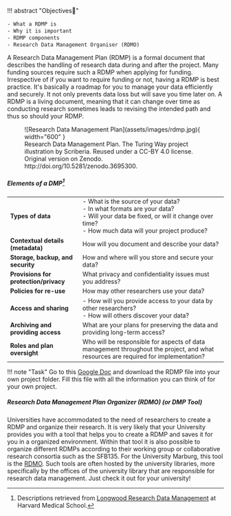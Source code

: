 
!!! abstract "Objectives📍"

    - What a RDMP is
    - Why it is important
    - RDMP components
    - Research Data Management Organiser (RDMO) 


A Research Data Management Plan (RDMP) is a formal document that describes the handling of research data during and after the project. Many funding sources require such a RDMP when applying for funding. Irrespective of if you want to require funding or not, having a RDMP is best practice. It's basically a roadmap for you to manage your data efficiently and securely. It not only prevents data loss but will save you time later on. A RDMP is a living document, meaning that it can change over time as conducting research sometimes leads to revising the intended path and thus so should your RDMP. 

<figure markdown="span">
  ![Research Data Management Plan](assets/images/rdmp.jpg){ width="600" }
  <figcaption>Research Data Management Plan. The Turing Way project illustration by Scriberia. Reused under a CC-BY 4.0 license. Original version on Zenodo. http://doi.org/10.5281/zenodo.3695300.</figcaption>
</figure>


##### Elements of a DMP[^1]

| | | 
|--- | --- |
| **Types of data** |  - What is the source of your data? <br> - In what formats are your data?<br> - Will your data be fixed, or will it change over time?<br> - How much data will your project produce? | 
| **Contextual details (metadata)** | How will you document and describe your data? | 
| **Storage, backup, and security**|  How and where will you store and secure your data? | 
| **Provisions for protection/privacy** | What privacy and confidentiality issues must you address? | 
| **Policies for re-use** | How may other researchers use your data? | 
| **Access and sharing** | - How will you provide access to your data by other researchers?<br> - How will others discover your data?| 
| **Archiving and providing access**| What are your plans for preserving the data and providing long-term access?| 
| **Roles and plan oversight** | Who will be responsible for aspects of data management throughout the project, and what resources are required for implementation?| 

!!! note "Task"
    Go to this [Google Doc](https://docs.google.com/document/d/1F8u1jZFQohW6hj930Vg1rzl4VSbAxJsH/edit?usp=drive_link&ouid=108187111723793053254&rtpof=true&sd=true) and download the RDMP file into your own project folder. Fill this file with all the information you can think of for your own project. 

##### Research Data Management Plan Organizer (RDMO) (or DMP Tool)

Universities have accommodated to the need of researchers to create a RDMP and organize their research. It is very likely that your University provides you with a tool that helps you to create a RDMP and saves it for you in a organized environment. Within that tool it is also possible to organize different RDMPs according to their working group or collaborative research consortia such as the SFB135. For the University Marburg, this tool is the [RDMO](https://rdmo.uni-marburg.de/). Such tools are often hosted by the university libraries, more specifically by the offices of the university library that are responsible for research data management. Just check it out for your university!

[^1]: Descriptions retrieved from [Longwood Research Data Management](https://datamanagement.hms.harvard.edu/plan-design/data-management-plans) at Harvard Medical School. 
